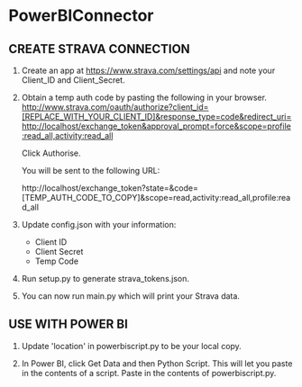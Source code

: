 # PowerBIConnector

## CREATE STRAVA CONNECTION

1) Create an app at https://www.strava.com/settings/api and note your Client_ID and Client_Secret.

2) Obtain a temp auth code by pasting the following in your browser.
http://www.strava.com/oauth/authorize?client_id=[REPLACE_WITH_YOUR_CLIENT_ID]&response_type=code&redirect_uri=http://localhost/exchange_token&approval_prompt=force&scope=profile:read_all,activity:read_all

   Click Authorise.
   
   You will be sent to the following URL:
   
   http://localhost/exchange_token?state=&code=[TEMP_AUTH_CODE_TO_COPY]&scope=read,activity:read_all,profile:read_all

3) Update config.json with your information:
	- Client ID
	- Client Secret
	- Temp Code
	
4) Run setup.py to generate strava_tokens.json.

5) You can now run main.py which will print your Strava data.	



## USE WITH POWER BI

1) Update 'location' in powerbiscript.py to be your local copy.

2) In Power BI, click Get Data and then Python Script. This will let you paste in the contents of a script. Paste in the contents of powerbiscript.py.
